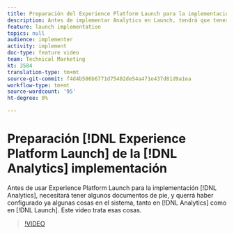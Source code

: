 ```yaml
---
title: Preparación del Experience Platform Launch para la implementación de Analytics
description: Antes de implementar Analytics en Launch, tendrá que tener algunos documentos de pie y habrá deseado configurar algunos elementos en el sistema, tanto en Analytics como en Launch. Este video trata esas cosas.
feature: launch implementation
topics: null
audience: implementer
activity: implement
doc-type: feature video
team: Technical Marketing
kt: 3584
translation-type: tm+mt
source-git-commit: f4d4b506b6771d75402de54a471e437d81d9a1ea
workflow-type: tm+mt
source-wordcount: '95'
ht-degree: 0%

---
```



# Preparación [!DNL Experience Platform Launch] de la [!DNL Analytics] implementación

Antes de usar Experience Platform Launch para la implementación [!DNL Analytics], necesitará tener algunos documentos de pie, y querrá haber configurado ya algunas cosas en el sistema, tanto en [!DNL Analytics] como en [!DNL Launch]. Este video trata esas cosas.

>[!VIDEO](https://video.tv.adobe.com/v/28752/?quality=12)
